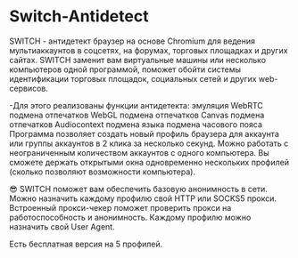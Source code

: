 # Switch-Antidetect

SWITCH - антидетект браузер на основе Chromium для ведения мультиаккаунтов в соцсетях, на форумах, торговых площадках и других сайтах.
SWITCH заменит вам виртуальные машины или несколько компьютеров одной программой, поможет обойти системы идентификации торговых площадок, социальных сетей и других web-сервисов.

-Для этого реализованы функции антидетекта:
эмуляция WebRTC
подмена отпечатков WebGL
подмена отпечатков Canvas
подмена отпечатков Audiocontext
подмена языка
подмена часового пояса
Программа позволяет создать новый профиль браузера для аккаунта или группы аккаунтов в 2 клика за несколько секунд.
Можно работать с неограниченным количеством аккаунтов с одного компьютера.
Вы сможете держать открытыми окна одновременно нескольких профилей (сколько позволяют возможности компьютера).

😎 SWITCH поможет вам обеспечить базовую анонимность в сети.
Можно назначить каждому профилю свой HTTP или SOCKS5 прокси.
Встроенный прокси-чекер поможет проверить прокси на работоспособность и анонимность.
Каждому профилю можно назначить свой User Agent.

Есть бесплатная версия на 5 профилей.
